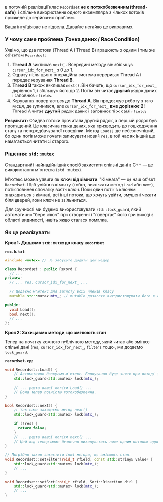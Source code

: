в поточній реалізації клас `Recordset` **не є потокобезпечним (thread-safe)**, і спільне використання одного екземпляра з кількох потоків призведе до серйозних проблем.

Ваша інтуїція вас не підвела. Давайте негайно це виправимо.

### У чому саме проблема (Гонка даних / Race Condition)

Уявімо, що два потоки (Thread A і Thread B) працюють з одним і тим же об'єктом `Recordset`:

1.  **Thread A** викликає `next()`. Всередині методу він збільшує `cursor_idx_for_next_` з 0 до 1.
2.  Одразу після цього операційна система перериває Thread A і передає керування **Thread B**.
3.  **Thread B** також викликає `next()`. Він бачить, що `cursor_idx_for_next_` дорівнює 1, і збільшує його до 2. Потім він читає **другий** рядок даних і заповнює `rfields`.
4.  Керування повертається до **Thread A**. Він продовжує роботу з того місця, де зупинився, але `cursor_idx_for_next_` **вже дорівнює 2**\! Thread A читає **другий** рядок даних і заповнює ті ж самі `rfields`.

**Результат:** Обидва потоки прочитали другий рядок, а перший рядок був пропущений. Це класична гонка даних, яка призводить до пошкодження стану та непередбачуваної поведінки. Метод `Load()` ще небезпечніший, бо один потік може почати записувати новий `res`, в той час як інший ще намагається читати зі старого.

### Рішення: `std::mutex`

Стандартний і найнадійніший спосіб захистити спільні дані в C++ — це використання м'ютекса (`std::mutex`).

М'ютекс можна уявити як **ключ від кімнати**. "Кімната" — це наш об'єкт `Recordset`. Щоб увійти в кімнату (тобто, викликати метод `Load` або `next`), потік повинен спочатку взяти ключ. Поки один потік з ключем знаходиться в кімнаті, всі інші потоки, що хочуть увійти, змушені чекати біля дверей, поки ключ не звільниться.

Для зручності ми будемо використовувати `std::lock_guard`, який автоматично "бере ключ" при створенні і "повертає" його при виході з області видимості, навіть якщо сталася помилка.

### Як це реалізувати

**Крок 1: Додаємо `std::mutex` до класу `Recordset`**

**`rec.h.txt`**

```cpp
#include <mutex> // Не забудьте додати цей хедер

class Recordset : public Record {
  // ...
private:
  // ... res, cursor_idx_for_next_ ...

  // Додаємо м'ютекс для захисту всіх членів класу
  mutable std::mutex mtx_; // mutable дозволяє використовувати його в const методах
  
public:
  void Load();
  bool next();
  // ...
};
```

**Крок 2: Захищаємо методи, що змінюють стан**

Тепер на початку кожного публічного методу, який читає або змінює спільні дані (`res`, `cursor_idx_for_next_`, `filters` тощо), ми додаємо `lock_guard`.

**`recordset.cpp`**

```cpp
void Recordset::Load() {
    // Автоматично блокуємо м'ютекс. Блокування буде знято при виході з функції.
    std::lock_guard<std::mutex> lock(mtx_);
    
    // ... решта вашої логіки Load() ...
    // Вона тепер повністю потокобезпечна.
}

bool Recordset::next() {
    // Так само захищаємо метод next()
    std::lock_guard<std::mutex> lock(mtx_);

    if (!res) {
      return false;
    }
    // ... решта вашої логіки next() ...
    // Цей код тепер може безпечно виконуватись лише одним потоком одночасно.
}

// Потрібно також захистити інші методи, що змінюють стан!
void Recordset::setFilter(roid_t rfield, const std::string& value) {
    std::lock_guard<std::mutex> lock(mtx_);
    // ...
}

void Recordset::setSort(roid_t rfield, Sort::Direction dir) {
    std::lock_guard<std::mutex> lock(mtx_);
    // ...
}
```